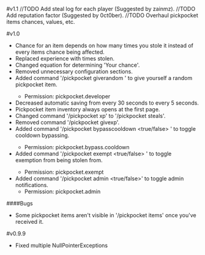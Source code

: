 #v1.1
//TODO Add steal log for each player (Suggested by zainmz).
//TODO Add reputation factor (Suggested by 0ct0ber).
//TODO Overhaul pickpocket items chances, values, etc.

#v1.0
* Chance for an item depends on how many times you stole it instead of every items chance being affected.
* Replaced experience with times stolen.
* Changed equation for determining 'Your chance'.
* Removed unnecessary configuration sections.
* Added command '/pickpocket giverandom <amount>' to give yourself a random pickpocket item.
    * Permission: pickpocket.developer
* Decreased automatic saving from every 30 seconds to every 5 seconds.
* Pickpocket item inventory always opens at the first page.
* Changed command '/pickpocket xp' to '/pickpocket steals'.
* Removed command '/pickpocket givexp'.
* Added command '/pickpocket bypasscooldown <true/false> <optional name>' to toggle cooldown bypassing.
    * Permission: pickpocket.bypass.cooldown
* Added command '/pickpocket exempt <true/false> <optional name>' to toggle exemption from being stolen from.
    * Permission: pickpocket.exempt
* Added command '/pickpocket admin <true/false>' to toggle admin notifications.
    * Permission: pickpocket.admin

####Bugs
* Some pickpocket items aren't visible in '/pickpocket items' once you've received it.

#v0.9.9
* Fixed multiple NullPointerExceptions
